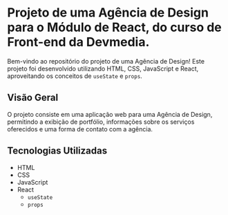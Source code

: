 
# Projeto de uma Agência de Design para o Módulo de React, do curso de Front-end da Devmedia.

Bem-vindo ao repositório do projeto de uma Agência de Design! Este projeto foi desenvolvido utilizando HTML, CSS, JavaScript e React, aproveitando os conceitos de `useState` e `props`.

## Visão Geral

O projeto consiste em uma aplicação web para uma Agência de Design, permitindo a exibição de portfólio, informações sobre os serviços oferecidos e uma forma de contato com a agência.

## Tecnologias Utilizadas

- HTML
- CSS
- JavaScript
- React
  - `useState`
  - `props`
